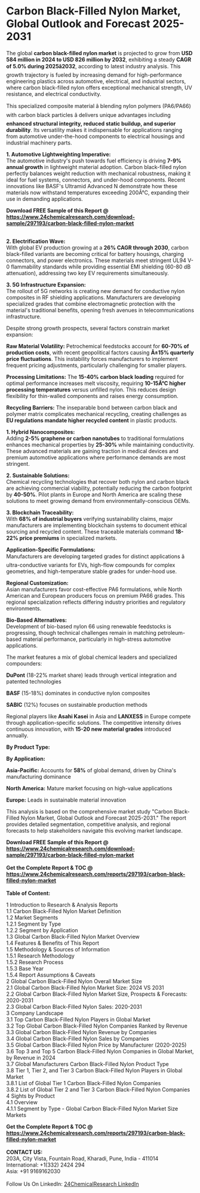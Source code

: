 <h1>Carbon Black-Filled Nylon Market, Global Outlook and Forecast 2025-2031</h1><p>The global <strong>carbon black-filled nylon market</strong> is projected to grow from <strong>USD 584 million in 2024 to USD 826 million by 2032</strong>, exhibiting a steady <strong>CAGR of 5.0% during 2025â2032</strong>, according to latest industry analysis. This growth trajectory is fueled by increasing demand for high-performance engineering plastics across automotive, electrical, and industrial sectors, where carbon black-filled nylon offers exceptional mechanical strength, UV resistance, and electrical conductivity.</p><p>This specialized composite material â blending nylon polymers (PA6/PA66) with carbon black particles â delivers unique advantages including <strong>enhanced structural integrity, reduced static buildup, and superior durability</strong>. Its versatility makes it indispensable for applications ranging from automotive under-the-hood components to electrical housings and industrial machinery parts.</p><p><strong>1. Automotive Lightweighting Imperative:</strong><br>
The automotive industry's push towards fuel efficiency is driving <strong>7-9% annual growth</strong> in lightweight material adoption. Carbon black-filled nylon perfectly balances weight reduction with mechanical robustness, making it ideal for fuel systems, connectors, and under-hood components. Recent innovations like BASF's Ultramid Advanced N demonstrate how these materials now withstand temperatures exceeding 200Â°C, expanding their use in demanding applications.</p><div><b>Download FREE Sample of this Report @ 
            <a href="https://www.24chemicalresearch.com/download-sample/297193/carbon-black-filled-nylon-market">
            https://www.24chemicalresearch.com/download-sample/297193/carbon-black-filled-nylon-market</a></b></div><br><p><strong>2. Electrification Wave:</strong><br>
With global EV production growing at a <strong>26% CAGR through 2030</strong>, carbon black-filled variants are becoming critical for battery housings, charging connectors, and power electronics. These materials meet stringent UL94 V-0 flammability standards while providing essential EMI shielding (60-80 dB attenuation), addressing two key EV requirements simultaneously.</p><p><strong>3. 5G Infrastructure Expansion:</strong><br>
The rollout of 5G networks is creating new demand for conductive nylon composites in RF shielding applications. Manufacturers are developing specialized grades that combine electromagnetic protection with the material's traditional benefits, opening fresh avenues in telecommunications infrastructure.</p><p>Despite strong growth prospects, several factors constrain market expansion:</p><p><strong>Raw Material Volatility:</strong> Petrochemical feedstocks account for <strong>60-70% of production costs</strong>, with recent geopolitical factors causing <strong>Â±15% quarterly price fluctuations</strong>. This instability forces manufacturers to implement frequent pricing adjustments, particularly challenging for smaller players.</p><p><strong>Processing Limitations:</strong> The <strong>15-40% carbon black loading</strong> required for optimal performance increases melt viscosity, requiring <strong>10-15Â°C higher processing temperatures</strong> versus unfilled nylon. This reduces design flexibility for thin-walled components and raises energy consumption.</p><p><strong>Recycling Barriers:</strong> The inseparable bond between carbon black and polymer matrix complicates mechanical recycling, creating challenges as <strong>EU regulations mandate higher recycled content</strong> in plastic products.</p><p><strong>1. Hybrid Nanocomposites:</strong><br>
Adding <strong>2-5% graphene or carbon nanotubes</strong> to traditional formulations enhances mechanical properties by <strong>25-30%</strong> while maintaining conductivity. These advanced materials are gaining traction in medical devices and premium automotive applications where performance demands are most stringent.</p><p><strong>2. Sustainable Solutions:</strong><br>
Chemical recycling technologies that recover both nylon and carbon black are achieving commercial viability, potentially reducing the carbon footprint by <strong>40-50%</strong>. Pilot plants in Europe and North America are scaling these solutions to meet growing demand from environmentally-conscious OEMs.</p><p><strong>3. Blockchain Traceability:</strong><br>
With <strong>68% of industrial buyers</strong> verifying sustainability claims, major manufacturers are implementing blockchain systems to document ethical sourcing and recycled content. These traceable materials command <strong>18-22% price premiums</strong> in specialized markets.</p><p><strong>Application-Specific Formulations:</strong><br>
Manufacturers are developing targeted grades for distinct applications â ultra-conductive variants for EVs, high-flow compounds for complex geometries, and high-temperature stable grades for under-hood use.</p><p><strong>Regional Customization:</strong><br>
Asian manufacturers favor cost-effective PA6 formulations, while North American and European producers focus on premium PA66 grades. This regional specialization reflects differing industry priorities and regulatory environments.</p><p><strong>Bio-Based Alternatives:</strong><br>
Development of bio-based nylon 66 using renewable feedstocks is progressing, though technical challenges remain in matching petroleum-based material performance, particularly in high-stress automotive applications.</p><p>The market features a mix of global chemical leaders and specialized compounders:</p><p><strong>DuPont</strong> (18-22% market share) leads through vertical integration and patented technologies</p><p><strong>BASF</strong> (15-18%) dominates in conductive nylon composites</p><p><strong>SABIC</strong> (12%) focuses on sustainable production methods</p><p>Regional players like <strong>Asahi Kasei</strong> in Asia and <strong>LANXESS</strong> in Europe compete through application-specific solutions. The competitive intensity drives continuous innovation, with <strong>15-20 new material grades</strong> introduced annually.</p><p><strong>By Product Type:</strong></p><p><strong>By Application:</strong></p><p><strong>Asia-Pacific:</strong> Accounts for <strong>58%</strong> of global demand, driven by China's manufacturing dominance</p><p><strong>North America:</strong> Mature market focusing on high-value applications</p><p><strong>Europe:</strong> Leads in sustainable material innovation</p><p>This analysis is based on the comprehensive market study "Carbon Black-Filled Nylon Market, Global Outlook and Forecast 2025-2031." The report provides detailed segmentation, competitive analysis, and regional forecasts to help stakeholders navigate this evolving market landscape.</p><div><b>Download FREE Sample of this Report @ 
            <a href="https://www.24chemicalresearch.com/download-sample/297193/carbon-black-filled-nylon-market">
            https://www.24chemicalresearch.com/download-sample/297193/carbon-black-filled-nylon-market</a></b></div><br><div><b>Get the Complete Report & TOC @ 
            <a href="https://www.24chemicalresearch.com/reports/297193/carbon-black-filled-nylon-market">
            https://www.24chemicalresearch.com/reports/297193/carbon-black-filled-nylon-market</a></b></div><br>
            <b>Table of Content:</b><p>1 Introduction to Research & Analysis Reports<br />
 1.1 Carbon Black-Filled Nylon Market Definition<br />
 1.2 Market Segments<br />
 1.2.1 Segment by Type<br />
 1.2.2 Segment by Application<br />
 1.3 Global Carbon Black-Filled Nylon Market Overview<br />
 1.4 Features & Benefits of This Report<br />
 1.5 Methodology & Sources of Information<br />
 1.5.1 Research Methodology<br />
 1.5.2 Research Process<br />
 1.5.3 Base Year<br />
 1.5.4 Report Assumptions & Caveats<br />
2 Global Carbon Black-Filled Nylon Overall Market Size<br />
 2.1 Global Carbon Black-Filled Nylon Market Size: 2024 VS 2031<br />
 2.2 Global Carbon Black-Filled Nylon Market Size, Prospects & Forecasts: 2020-2031<br />
 2.3 Global Carbon Black-Filled Nylon Sales: 2020-2031<br />
3 Company Landscape<br />
 3.1 Top Carbon Black-Filled Nylon Players in Global Market<br />
 3.2 Top Global Carbon Black-Filled Nylon Companies Ranked by Revenue<br />
 3.3 Global Carbon Black-Filled Nylon Revenue by Companies<br />
 3.4 Global Carbon Black-Filled Nylon Sales by Companies<br />
 3.5 Global Carbon Black-Filled Nylon Price by Manufacturer (2020-2025)<br />
 3.6 Top 3 and Top 5 Carbon Black-Filled Nylon Companies in Global Market, by Revenue in 2024<br />
 3.7 Global Manufacturers Carbon Black-Filled Nylon Product Type<br />
 3.8 Tier 1, Tier 2, and Tier 3 Carbon Black-Filled Nylon Players in Global Market<br />
 3.8.1 List of Global Tier 1 Carbon Black-Filled Nylon Companies<br />
 3.8.2 List of Global Tier 2 and Tier 3 Carbon Black-Filled Nylon Companies<br />
4 Sights by Product<br />
 4.1 Overview<br />
 4.1.1 Segment by Type - Global Carbon Black-Filled Nylon Market Size Markets</p><div><b>Get the Complete Report & TOC @ 
            <a href="https://www.24chemicalresearch.com/reports/297193/carbon-black-filled-nylon-market">
            https://www.24chemicalresearch.com/reports/297193/carbon-black-filled-nylon-market</a></b></div><br><b>CONTACT US:</b><br>
            203A, City Vista, Fountain Road, Kharadi, Pune, India - 411014<br>
            International: +1(332) 2424 294<br>
            Asia: +91 9169162030 <br><br>
            Follow Us On LinkedIn: <a href="https://www.linkedin.com/company/24chemicalresearch/">24ChemicalResearch LinkedIn</a>
